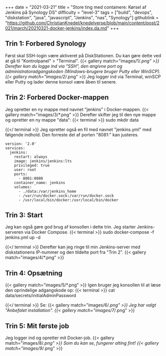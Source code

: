 +++
date = "2021-03-21"
title = "Store ting med containere: Kørsel af Jenkins på Synology DS"
difficulty = "level-3"
tags = ["build", "devops", "diskstation", "java", "javascript", "Jenkins", "nas", "Synology"]
githublink = "https://github.com/ChristianKnedel/knedelverse/blob/main/content/post/2021/march/20210321-docker-jenkins/index.da.md"
+++

## Trin 1: Forbered Synology
Først skal SSH-login være aktiveret på DiskStationen. Du kan gøre dette ved at gå til "Kontrolpanel" > "Terminal".
{{< gallery match="images/1/*.png" >}}
Derefter kan du logge ind via "SSH", den angivne port og administratoradgangskoden (Windows-brugere bruger Putty eller WinSCP).
{{< gallery match="images/2/*.png" >}}
Jeg logger ind via Terminal, winSCP eller Putty og lader denne konsol være åben til senere.
## Trin 2: Forbered Docker-mappen
Jeg opretter en ny mappe med navnet "jenkins" i Docker-mappen.
{{< gallery match="images/3/*.png" >}}
Derefter skifter jeg til den nye mappe og opretter en ny mappe "data":
{{< terminal >}}
sudo mkdir data

{{</ terminal >}}
Jeg opretter også en fil med navnet "jenkins.yml" med følgende indhold. Den forreste del af porten "8081:" kan justeres.
```
version: '2.0'
services:
  jenkins:
    restart: always
    image: jenkins/jenkins:lts
    privileged: true
    user: root
    ports:
      - 8081:8080
    container_name: jenkins
    volumes:
      - ./data:/var/jenkins_home
      - /var/run/docker.sock:/var/run/docker.sock
      - /usr/local/bin/docker:/usr/local/bin/docker

```

## Trin 3: Start
Jeg kan også gøre god brug af konsollen i dette trin. Jeg starter Jenkins-serveren via Docker Compose.
{{< terminal >}}
sudo docker-compose -f jenkins.yml up -d

{{</ terminal >}}
Derefter kan jeg ringe til min Jenkins-server med diskstationens IP-nummer og den tildelte port fra "Trin 2".
{{< gallery match="images/4/*.png" >}}

## Trin 4: Opsætning

{{< gallery match="images/5/*.png" >}}
Igen bruger jeg konsollen til at læse den oprindelige adgangskode op:
{{< terminal >}}
cat data/secrets/initialAdminPassword

{{</ terminal >}}
Se:
{{< gallery match="images/6/*.png" >}}
Jeg har valgt "Anbefalet installation".
{{< gallery match="images/7/*.png" >}}

## Trin 5: Mit første job
Jeg logger ind og opretter mit Docker-job.
{{< gallery match="images/8/*.png" >}}
Som du kan se, fungerer alting fint!
{{< gallery match="images/9/*.png" >}}